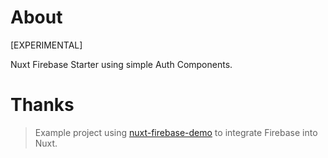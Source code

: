 # About

[EXPERIMENTAL]

Nuxt Firebase Starter using simple Auth Components.

# Thanks

> Example project using [nuxt-firebase-demo](https://github.com/lupas/nuxt-firebase-demo) to integrate Firebase into Nuxt.
